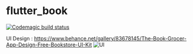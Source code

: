 # flutter_book
[![Codemagic build status](https://api.codemagic.io/apps/5d719d71f7bab7001c3f0b40/5d719d71f7bab7001c3f0b3f/status_badge.svg)](https://codemagic.io/apps/5d719d71f7bab7001c3f0b40/5d719d71f7bab7001c3f0b3f/latest_build)


UI Design : https://www.behance.net/gallery/83678145/The-Book-Grocer-App-Design-Free-Bookstore-UI-Kit
![UI](https://github.com/mukireus/flutter_book/blob/master/assets/ui.png)
